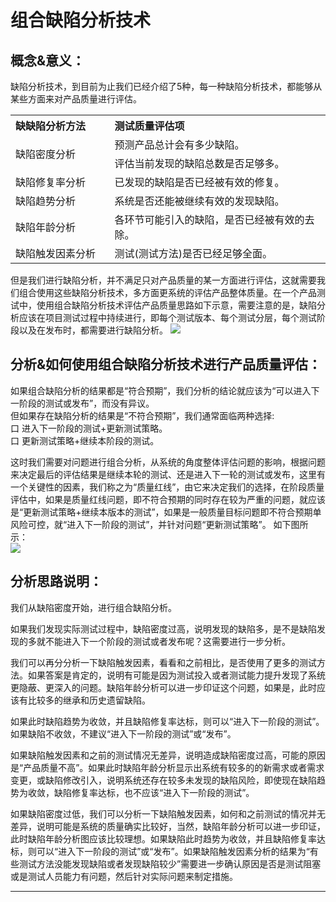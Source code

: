 #  组合缺陷分析技术

## 概念&意义：
缺陷分析技术，到目前为止我们已经介绍了5种，每一种缺陷分析技术，都能够从某些方面来对产品质量进行评估。

<table>
	<tr>
		<th width="300x" align="left">缺缺陷分析方法</th>
		<th width="700x" align="left">测试质量评估项</th>
	</tr>
	<tr>
		<td rowspan="2">缺陷密度分析</td>
		<td>预测产品总计会有多少缺陷。</td>
	</tr>
	<tr>
		<td>评估当前发现的缺陷总数是否足够多。</td>
	</tr>
	<tr>
		<td>缺陷修复率分析</td>
		<td>已发现的缺陷是否已经被有效的修复。</td>
	</tr>
	<tr>
		<td>缺陷趋势分析</td>
		<td>系统是否还能被继续有效的发现缺陷。</td>
	</tr>   
	<tr>
		<td>缺陷年龄分析</td>
		<td>各环节可能引入的缺陷，是否已经被有效的去除。</td>
	</tr>   
	<tr>
		<td>缺陷触发因素分析</td>
		<td>测试(测试方法)是否已经足够全面。</td>
	</tr>  		
</table>

但是我们进行缺陷分析，并不满足只对产品质量的某一方面进行评估，这就需要我们组合使用这些缺陷分析技术，多方面更系统的评估产品整体质量。在一个产品测试中，使用组合缺陷分析技术评估产品质量思路如下示意，需要注意的是，缺陷分析应该在项目测试过程中持续进行，即每个测试版本、每个测试分层，每个测试阶段以及在发布时，都需要进行缺陷分析。
![](https://shen89s.github.io/resFiles/r2/组合缺陷分析技术.jpg)   


## 分析&如何使用组合缺陷分析技术进行产品质量评估：

如果组合缺陷分析的结果都是“符合预期”，我们分析的结论就应该为“可以进入下一阶段的测试或发布”，而没有异议。    
但如果存在缺陷分析的结果是“不符合预期”，我们通常面临两种选择:   
口  进入下一阶段的测试+更新测试策略。   
口  更新测试策略+继续本阶段的测试。

这时我们需要对问题进行组合分析，从系统的角度整体评估问题的影响，根据问题来决定最后的评估结果是继续本轮的测试、还是进入下一轮的测试或发布，这里有一个关键性的因素，我们称之为“质量红线”，由它来决定我们的选择，在阶段质量评估中，如果是质量红线问题，即不符合预期的同时存在较为严重的问题，就应该是“更新测试策略+继续本版本的测试”，如果是一般质量目标问题即不符合预期单风险可控，就“进入下一阶段的测试”，并针对问题“更新测试策略”。
如下图所示：   
![](https://shen89s.github.io/resFiles/r2/质量评估结果.jpg)

## 分析思路说明：
我们从缺陷密度开始，进行组合缺陷分析。

如果我们发现实际测试过程中，缺陷密度过高，说明发现的缺陷多，是不是缺陷发现的多就不能进入下一个阶段的测试或者发布呢？这需要进行一步分析。

我们可以再分分析一下缺陷触发因素，看看和之前相比，是否使用了更多的测试方法。如果答案是肯定的，说明有可能是因为测试投入或者测试能力提升发现了系统更隐蔽、更深入的问题。缺陷年龄分析可以进一步印证这个问题，如果是，此时应该有比较多的继承和历史遗留缺陷。

如果此时缺陷趋势为收敛，并且缺陷修复率达标，则可以“进入下一阶段的测试”。如果缺陷不收敛，不建议“进入下一阶段的测试”或“发布”。

如果缺陷触发因素和之前的测试情况无差异，说明造成缺陷密度过高，可能的原因是“产品质量不高”。如果此时缺陷年龄分析显示出系统有较多的的新需求或者需求变更，或缺陷修改引入，说明系统还存在较多未发现的缺陷风险，即使现在缺陷趋势为收敛，缺陷修复率达标，也不应该“进入下一阶段的测试”。

如果缺陷密度过低，我们可以分析一下缺陷触发因素，如何和之前测试的情况并无差异，说明可能是系统的质量确实比较好，当然，缺陷年龄分析可以进一步印证，此时缺陷年龄分析图应该比较理想。如果缺陷此时趋势为收敛，并且缺陷修复率达标，则可以“进入下一阶段的测试”或“发布”。如果缺陷触发因素分析的结果为“有些测试方法没能发现缺陷或者发现缺陷较少”需要进一步确认原因是否是测试阻塞或是测试人员能力有问题，然后针对实际问题来制定措施。

* * *






